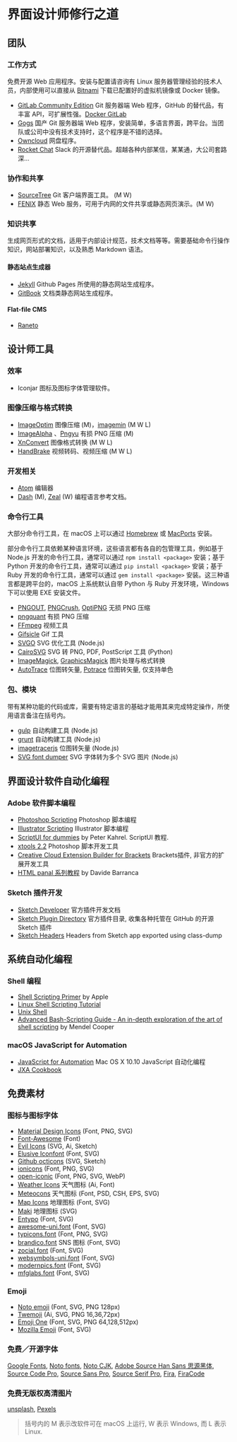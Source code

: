 # 界面设计师修行之道

## 团队

### 工作方式

免费开源 Web 应用程序。安装与配置请咨询有 Linux 服务器管理经验的技术人员，内部使用可以直接从 [Bitnami](https://bitnami.com/) 下载已配置好的虚拟机镜像或 Docker 镜像。

- [GitLab Community Edition](https://about.gitlab.com/downloads/) Git 服务器端 Web 程序，GitHub 的替代品，有丰富 API，可扩展性强。[Docker GitLab](https://github.com/sameersbn/docker-gitlab)
- [Gogs](https://gogs.io/) 国产 Git 服务器端 Web 程序，安装简单，多语言界面，跨平台。当团队或公司中没有技术支持时，这个程序是不错的选择。
- [Owncloud](https://owncloud.org/)  网盘程序。
- [Rocket Chat](https://rocket.chat/) Slack 的开源替代品。超越各种内部某信，某某通，大公司套路深...

### 协作和共享

- [SourceTree](https://www.sourcetreeapp.com/) Git 客户端界面工具。 (M W)
- [FENIX](http://fenixwebserver.com/) 静态 Web 服务，可用于内网的文件共享或静态网页演示。(M W)

### 知识共享

生成网页形式的文档，适用于内部设计规范，技术文档等等。需要基础命令行操作知识，网站部署知识，以及熟悉 Markdown 语法。

#### 静态站点生成器

- [Jekyll](http://jekyllrb.com/) Github Pages 所使用的静态网站生成程序。
- [GitBook](https://github.com/GitbookIO) 文档类静态网站生成程序。

#### Flat-file CMS

- [Raneto](http://raneto.com/)

## 设计师工具

### 效率

- Iconjar 图标及图标字体管理软件。

### 图像压缩与格式转换

- [ImageOptim](https://imageoptim.com/) 图像压缩 (M)，[imagemin](https://github.com/imagemin/imagemin-app) (M W L)
- [ImageAlpha](https://pngmini.com/) 、[Pngyu](http://nukesaq88.github.io/Pngyu/) 有损 PNG 压缩 (M)
- [XnConvert](http://www.xnview.com/en/xnconvert/) 图像格式转换 (M W L)
- [HandBrake](https://handbrake.fr/) 视频转码、视频压缩 (M W L)

### 开发相关

- [Atom](https://atom.io/) 编辑器
- [Dash](https://kapeli.com/dash)  (M), [Zeal](https://zealdocs.org/) (W) 编程语言参考文档。 

### 命令行工具

大部分命令行工具，在 macOS 上可以通过 [Homebrew](http://brew.sh/) 或 [MacPorts](https://www.macports.org/) 安装。

部分命令行工具依赖某种语言环境，这些语言都有各自的包管理工具，例如基于 Node.js 开发的命令行工具，通常可以通过 `npm install <package>` 安装；基于 Python 开发的命令行工具，通常可以通过 `pip install <package>` 安装；基于 Ruby 开发的命令行工具，通常可以通过 `gem install <package>` 安装。这三种语言都是跨平台的，macOS 上系统默认自带 Python 与 Ruby 开发环境，Windows 下可以使用 EXE 安装文件。

- [PNGOUT](http://advsys.net/ken/utils.htm), [PNGCrush](http://pmt.sourceforge.net/pngcrush/), [OptiPNG](http://optipng.sourceforge.net/) 无损 PNG 压缩
- [pngquant](https://pngquant.org/) 有损 PNG 压缩
- [FFmpeg](http://ffmpeg.org/) 视频工具
- [Gifsicle](http://www.lcdf.org/gifsicle/) Gif 工具
- [SVGO](https://github.com/svg/svgo) SVG 优化工具 (Node.js)
- [CairoSVG](http://cairosvg.org/) SVG 转 PNG, PDF, PostScript 工具 (Python)
- [ImageMagick](http://www.imagemagick.org/), [GraphicsMagick](http://www.graphicsmagick.org/)  图片处理与格式转换
- [AutoTrace](http://autotrace.sourceforge.net/) 位图转矢量, [Potrace](http://potrace.sourceforge.net) 位图转矢量, 仅支持单色

### 包、模块

带有某种功能的代码或库，需要有特定语言的基础才能用其来完成特定操作，所使用语言备注在括号内。

- [gulp](http://gulpjs.com/) 自动构建工具 (Node.js)
- [grunt](http://gruntjs.com/) 自动构建工具 (Node.js)
- [imagetracerjs](https://github.com/jankovicsandras/imagetracerjs) 位图转矢量 (Node.js)
- [SVG font dumper](https://github.com/fontello/svg-font-dump) SVG 字体转为多个 SVG 图片 (Node.js)

## 界面设计软件自动化编程

### Adobe 软件脚本编程

- [Photoshop Scripting](http://www.adobe.com/devnet/photoshop/scripting.html) Photoshop 脚本编程
- [Illustrator Scripting](http://www.adobe.com/devnet/illustrator/scripting.html) Illustrator 脚本编程
- [ScriptUI for dummies](http://www.kahrel.plus.com/indesign/scriptui.html)  by Peter Kahrel. ScriptUI 教程.
- [xtools 2.2](http://sourceforge.net/projects/ps-scripts/files/xtools/v2.2/)  Photoshop 脚本开发工具
- [Creative Cloud Extension Builder for Brackets](http://davidderaedt.github.io/CC-Extension-Builder-for-Brackets/)  Brackets插件, 非官方的扩展开发工具
- [HTML panal 系列教程](http://www.davidebarranca.com/category/code/html-panels/) by Davide Barranca

### Sketch 插件开发

- [Sketch Developer](http://developer.sketchapp.com/)  官方插件开发文档
- [Sketch Plugin Directory](https://github.com/sketchplugins/plugin-directory)  官方插件目录, 收集各种托管在 GitHub 的开源 Sketch 插件
- [Sketch Headers](https://github.com/abynim/Sketch-Headers) Headers from Sketch app exported using class-dump

## 系统自动化编程

### Shell 编程

- [Shell Scripting Primer](https://developer.apple.com/library/mac/documentation/OpenSource/Conceptual/ShellScripting/shell_scripts/shell_scripts.html) by Apple
- [Linux Shell Scripting Tutorial](https://bash.cyberciti.biz/guide/Main_Page)
- [Unix Shell](http://www.tutorialspoint.com/unix/unix-shell.htm)
- [Advanced Bash-Scripting Guide - An in-depth exploration of the art of shell scripting](http://tldp.org/LDP/abs/html/) by Mendel Cooper

### macOS JavaScript for Automation

- [JavaScript for Automation](https://developer.apple.com/library/mac/releasenotes/InterapplicationCommunication/RN-JavaScriptForAutomation/) Mac OS X 10.10 JavaScript 自动化编程
- [JXA Cookbook](https://github.com/dtinth/JXA-Cookbook)

## 免费素材

### 图标与图标字体

- [Material Design Icons](https://github.com/google/material-design-icons) (Font, PNG, SVG)
- [Font-Awesome](https://github.com/FortAwesome/Font-Awesome) (Font)
- [Evil Icons](https://github.com/outpunk/evil-icons) (SVG, Ai, Sketch)
- [Elusive Iconfont](https://github.com/reduxframework/elusive-iconfont)  (Font, SVG)
- [Github octicons](https://github.com/github/octicons) (SVG, Sketch)
- [ionicons](https://github.com/driftyco/ionicons) (Font, PNG, SVG)
- [open-iconic](https://github.com/iconic/open-iconic) (Font, PNG, SVG, WebP)
- [Weather Icons](https://github.com/erikflowers/weather-icons) 天气图标 (Ai, Font)
- [Meteocons](http://www.alessioatzeni.com/meteocons/) 天气图标 (Font, PSD, CSH, EPS, SVG)
- [Map Icons](https://github.com/scottdejonge/map-icons) 地理图标 (Font, SVG)
- [Maki](https://www.mapbox.com/maki-icons/) 地理图标 (SVG)
- [Entypo](https://github.com/danielbruce/entypo) (Font, SVG)
- [awesome-uni.font](https://github.com/fontello/awesome-uni.font)  (Font, SVG)
- [typicons.font](https://github.com/stephenhutchings/typicons.font) (Font, PNG, SVG)
- [brandico.font](https://github.com/fontello/brandico.font) SNS 图标 (Font, SVG)
- [zocial.font](https://github.com/fontello/zocial.font)  (Font, SVG)
- [websymbols-uni.font](https://github.com/fontello/websymbols-uni.font)  (Font, SVG)
- [modernpics.font](https://github.com/fontello/modernpics.font)  (Font, SVG)
- [mfglabs.font](https://github.com/fontello/mfglabs.font)  (Font, SVG)

### Emoji

- [Noto emoji](https://github.com/googlei18n/noto-emoji) (Font, SVG, PNG 128px)
- [Twemoji](https://github.com/twitter/twemoji) (Ai, SVG, PNG 16,36,72px)
- [Emoji One](https://github.com/Ranks/emojione) (Font, SVG, PNG 64,128,512px)
- [Mozilla Emoji](https://github.com/mozilla/fxemoji) (Font, SVG)

### 免费／开源字体

[Google Fonts](https://github.com/google/fonts),
[Noto fonts](https://github.com/googlei18n/noto-fonts),
[Noto CJK](https://github.com/googlei18n/noto-cjk),
[Adobe Source Han Sans 思源黑体](https://github.com/adobe-fonts/source-han-sans),
[Source Code Pro](https://github.com/adobe-fonts/source-code-pro),
[Source Sans Pro](https://github.com/adobe-fonts/source-sans-pro),
[Source Serif Pro](https://github.com/adobe-fonts/source-serif-pro),
[Fira](https://github.com/mozilla/Fira),
[FiraCode](https://github.com/tonsky/FiraCode)

### 免费无版权高清图片

[unsplash](https://unsplash.com/), [Pexels](https://www.pexels.com/)



> 括号内的 M 表示改软件可在 macOS 上运行, W 表示 Windows, 而 L 表示 Linux.
